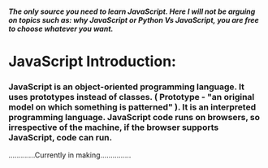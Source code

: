 ##### The only source you need to learn JavaScript. Here I will not be arguing on topics such as: why JavaScript or Python Vs JavaScript, you are free to choose whatever you want.

# JavaScript Introduction: 
### JavaScript is an object-oriented programming language. It uses prototypes instead of classes. ( Prototype - "an original model on which something is patterned" ). It is an interpreted programming language. JavaScript code runs on browsers, so irrespective of the machine, if the browser supports JavaScript, code can run.



.............Currently in making...............
